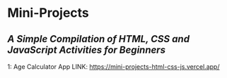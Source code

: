 # Mini-Projects
## _A Simple Compilation of HTML, CSS and JavaScript Activities for Beginners_
1: Age Calculator App LINK: https://mini-projects-html-css-js.vercel.app/
